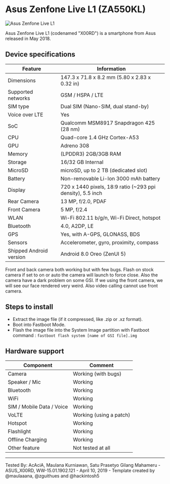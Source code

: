  # Asus Zenfone Live L1 (ZA550KL)
![Asus Zenfone Live L1](https://cdn2.gsmarena.com/vv/pics/asus/asus-zenfone-live-l1-za550kl-1.jpg)

Asus Zenfone Live L1 (codenamed "X00RD") is a smartphone from Asus released in May 2018.

## Device specifications

|         Feature         |                            Information                                |
|-------------------------|-----------------------------------------------------------------------|
| Dimensions              | 147.3 x 71.8 x 8.2 mm (5.80 x 2.83 x 0.32 in)                         |
| Supported networks      | GSM / HSPA / LTE                                                      |
| SIM type                | Dual SIM (Nano-SIM, dual stand-by)                                    |
| Voice over LTE          | Yes                                                                   |
| SoC                     | Qualcomm MSM8917 Snapdragon 425 (28 nm)                               |
| CPU                     | Quad-core 1.4 GHz Cortex-A53                                          |
| GPU                     | Adreno 308                                                            |
| Memory                  | (LPDDR3) 2GB/3GB RAM                                                  |
| Storage                 | 16/32 GB Internal                                                     |
| MicroSD                 | microSD, up to 2 TB (dedicated slot)                                  |
| Battery                 | Non-removable Li-Ion 3000 mAh battery                                 |
| Display                 | 720 x 1440 pixels, 18:9 ratio (~293 ppi density), 5.5 inch            |
| Rear Camera             | 13 MP, f/2.0, PDAF                                                    |
| Front Camera            | 5 MP, f/2.4                                                           |
| WLAN                    | Wi-Fi 802.11 b/g/n, Wi-Fi Direct, hotspot                             |
| Bluetooth               | 4.0, A2DP, LE                                                         |
| GPS                     | Yes, with A-GPS, GLONASS, BDS                                         |
| Sensors                 | Accelerometer, gyro, proximity, compass                               |
| Shipped Android version | Android 8.0 Oreo (ZenUI 5)                                            |

Front and back camera both working but with few bugs. Flash on stock camera if set to on or auto the camera will launch to force close. Also the camera have a dark problem on some GSI. If we using the front camera, we will see our face rendered very weird. Also video calling cannot use front camera.

## Steps to install

* Extract the image file (if it compressed, like .zip or .xz format).
* Boot into Fastboot Mode.
* Flash the image file into the System Image partition with Fastboot command :
`fastboot flash system [name of GSI file].img`

## Hardware support

| Component                 |      Comment                                              |
|---------------------------|-----------------------------------------------------------|
| Camera                    | Working (with bugs)                                       |
| Speaker / Mic             | Working                                                   |
| Bluetooth                 | Working                                                   |
| WiFi                      | Working                                                   |
| SIM / Mobile Data / Voice | Working                                                   |
| VoLTE                     | Working (using a patch)                                   |
| Hotspot                   | Working                                                   |
| Flashlight                | Working                                                   |
| Offline Charging          | Working                                                   |
| Other feature             | Not tested at all                                         |
---

Tested By: AcAciA, Maulana Kurniawan, Satu Prasetyo Gilang Mahameru - ASUS_X00RD, WW-15.01.1902.121 - April 10, 2019 - Template created by @maulaaana, @zguithues and @hackintosh5
